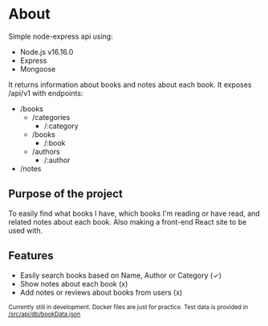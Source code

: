 # About

Simple node-express api using:

* Node.js v16.16.0
* Express
* Mongoose

It returns information about books and notes about each book. It exposes /api/v1 with
endpoints:

* /books
    - /categories
        - /:category
    - /books
        - /:book
    - /authors
        - /:author
* /notes

## Purpose of the project

To easily find what books I have, which books I'm reading or have read, and related notes about
each book. Also making a front-end React site to be used with.

## Features

* Easily search books based on Name, Author or Category (✓)
* Show notes about each book (x)
* Add notes or reviews about books from users (x)

<sub>Currently still in development. Docker files are just for practice. Test data is provided
in [/src/api/db/bookData.json](/src/api/db/bookData.json)</sub>
